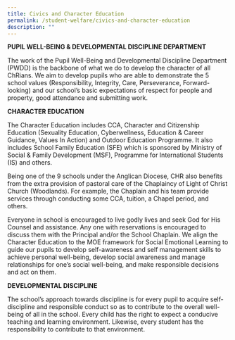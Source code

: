 ```yaml
---
title: Civics and Character Education
permalink: /student-welfare/civics-and-character-education
description: ""
---
```

**PUPIL WELL-BEING & DEVELOPMENTAL DISCIPLINE DEPARTMENT**  

The work of the Pupil Well-Being and Developmental Discipline Department (PWDD) is the backbone of what we do to develop the character of all ChRians. We aim to develop pupils who are able to demonstrate the 5 school values (Responsibility, Integrity, Care, Perseverance, Forward-looking) and our school’s basic expectations of respect for people and property, good attendance and submitting work.  
  
**CHARACTER EDUCATION**  
  
The Character Education includes CCA, Character and Citizenship Education (Sexuality Education, Cyberwellness, Education & Career Guidance, Values In Action) and Outdoor Education Programme. It also includes School Family Education (SFE) which is sponsored by Ministry of Social & Family Development (MSF), Programme for International Students (IS) and others.  
  
Being one of the 9 schools under the Anglican Diocese, CHR also benefits from the extra provision of pastoral care of the Chaplaincy of Light of Christ Church (Woodlands). For example, the Chaplain and his team provide services through conducting some CCA, tuition, a Chapel period, and others.  
  
Everyone in school is encouraged to live godly lives and seek God for His Counsel and assistance. Any one with reservations is encouraged to discuss them with the Principal and/or the School Chaplain. We align the Character Education to the MOE framework for Social Emotional Learning to guide our pupils to develop self-awareness and self management skills to achieve personal well-being, develop social awareness and manage relationships for one’s social well-being, and make responsible decisions and act on them.  
  
**DEVELOPMENTAL DISCIPLINE**  

The school’s approach towards discipline is for every pupil to acquire self-discipline and responsible conduct so as to contribute to the overall well-being of all in the school. Every child has the right to expect a conducive teaching and learning environment. Likewise, every student has the responsibility to contribute to that environment.